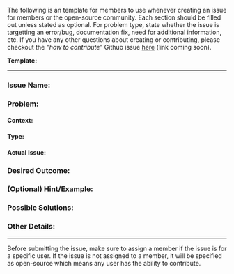 The following is an template for members to use whenever creating an issue for members or the open-source community. Each section should be filled out unless stated as optional. For problem type, state whether the issue is targetting an error/bug, documentation fix, need for additional information, etc. If you have any other questions about creating or contributing, please checkout the *"how to contribute"* Github issue [here](https://github.com/bitprj "here") (link coming soon).

**Template:**

---


### Issue Name:

### Problem:
#### Context:
#### Type:
#### Actual Issue:
### Desired Outcome:

### (Optional) Hint/Example:

### Possible Solutions:

### Other Details:

---
Before submitting the issue, make sure to assign a member if the issue is for a specific user. If the issue is not assigned to a member, it will be specified as open-source which means any user has the ability to contribute.


